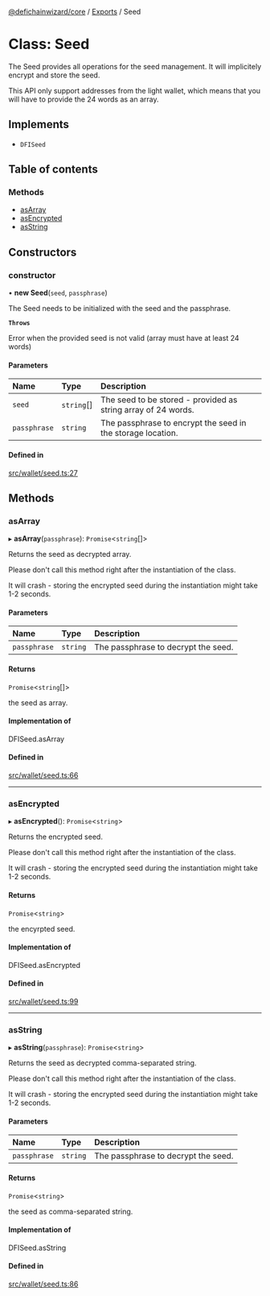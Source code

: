 [@defichainwizard/core](../README.md) / [Exports](../modules.md) / Seed

# Class: Seed

The Seed provides all operations for the seed management. It will implicitely encrypt and store the seed.

This API only support addresses from the light wallet, which means that you will have to provide the 24 words as an array.

## Implements

- `DFISeed`

## Table of contents

### Methods

- [asArray](Seed.md#asarray)
- [asEncrypted](Seed.md#asencrypted)
- [asString](Seed.md#asstring)

## Constructors

### constructor

• **new Seed**(`seed`, `passphrase`)

The Seed needs to be initialized with the seed and the passphrase.

**`Throws`**

Error when the provided seed is not valid (array must have at least 24 words)

#### Parameters

| Name | Type | Description |
| :------ | :------ | :------ |
| `seed` | `string`[] | The seed to be stored - provided as string array of 24 words. |
| `passphrase` | `string` | The passphrase to encrypt the seed in the storage location. |

#### Defined in

[src/wallet/seed.ts:27](https://github.com/DeFiChain-Wizard/core-library-frontend/blob/f330da5/src/wallet/seed.ts#L27)

## Methods

### asArray

▸ **asArray**(`passphrase`): `Promise`<`string`[]\>

Returns the seed as decrypted array.

Please don't call this method right after the instantiation of the class.

It will crash - storing the encrypted seed during the instantiation might take 1-2 seconds.

#### Parameters

| Name | Type | Description |
| :------ | :------ | :------ |
| `passphrase` | `string` | The passphrase to decrypt the seed. |

#### Returns

`Promise`<`string`[]\>

the seed as array.

#### Implementation of

DFISeed.asArray

#### Defined in

[src/wallet/seed.ts:66](https://github.com/DeFiChain-Wizard/core-library-frontend/blob/f330da5/src/wallet/seed.ts#L66)

___

### asEncrypted

▸ **asEncrypted**(): `Promise`<`string`\>

Returns the encrypted seed.

Please don't call this method right after the instantiation of the class.

It will crash - storing the encrypted seed during the instantiation might take 1-2 seconds.

#### Returns

`Promise`<`string`\>

the encyrpted seed.

#### Implementation of

DFISeed.asEncrypted

#### Defined in

[src/wallet/seed.ts:99](https://github.com/DeFiChain-Wizard/core-library-frontend/blob/f330da5/src/wallet/seed.ts#L99)

___

### asString

▸ **asString**(`passphrase`): `Promise`<`string`\>

Returns the seed as decrypted comma-separated string.

Please don't call this method right after the instantiation of the class.

It will crash - storing the encrypted seed during the instantiation might take 1-2 seconds.

#### Parameters

| Name | Type | Description |
| :------ | :------ | :------ |
| `passphrase` | `string` | The passphrase to decrypt the seed. |

#### Returns

`Promise`<`string`\>

the seed as comma-separated string.

#### Implementation of

DFISeed.asString

#### Defined in

[src/wallet/seed.ts:86](https://github.com/DeFiChain-Wizard/core-library-frontend/blob/f330da5/src/wallet/seed.ts#L86)
